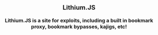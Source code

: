 <p align="center" style="font-size:20px;font-weight:bold;">Lithium.JS</p>
<p align="center" style="font-size:16px;font-weight:bold;">Lithium.JS is a site for exploits, including a built in bookmark proxy, bookmark bypasses, kajigs, etc!</p>
